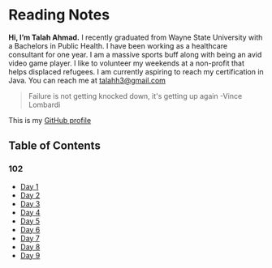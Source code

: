 # Reading Notes

**Hi, I’m Talah Ahmad.** I recently graduated from Wayne State University with a Bachelors in Public Health. I have been working as a healthcare consultant for one year. I am a massive sports buff along with being an avid video game player. I like to volunteer my weekends at a non-profit that helps displaced refugees. I am currently aspiring to reach my certification in Java. You can reach me at talahh3@gmail.com

> Failure is not getting knocked down, it's getting up again -Vince Lombardi

This is my [GitHub profile](https://github.com/TalahAhmad)

## Table of Contents

### 102

* [Day 1](class01.md)
* [Day 2](class02.md)
* [Day 3](class03.md)
* [Day 4](class04.md)
* [Day 5](class05.md)
* [Day 6](class06.md)
* [Day 7](url)
* [Day 8](url)
* [Day 9](url)
